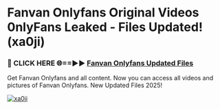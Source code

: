 # Fanvan Onlyfans Original Videos 0nlyFans Leaked - Files Updated! (xa0ji)

<h3>🔴 CLICK HERE 🌐==►► <a href="https://tinyurl.com/ehrbuxhb" rel="nofollow">Fanvan Onlyfans Updated Files</a></h3>

Get Fanvan Onlyfans and all content. Now you can access all videos and pictures of Fanvan Onlyfans. New Updated Files 2025!

[![xa0ji](https://i.imgur.com/lVYEuWS.gif)](https://tinyurl.com/ehrbuxhb)
